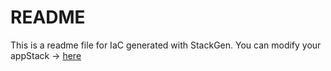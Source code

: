 # README
This is a readme file for IaC generated with StackGen.
You can modify your appStack -> [here](http://stage.dev.stackgen.com/appstacks/bb5ffeb7-493e-4bb5-84cc-ded1269694c4)
